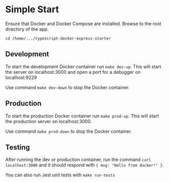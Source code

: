 # Simple Start

Ensure that Docker and Docker Compose are installed. Browse to the root directory of the app. 
```
cd /home/.../typescript-docker-express-starter
```

## Development
To start the development Docker container run `make dev-up`. This will start the server on localhost:3000 and open a port for a debugger on localhost:9229

Use command `make dev-down` to stop the Docker container. 

## Production
To start the production Docker container run `make prod-up`. This will start the production server on localhost:3000.

Use command `make prod-down` to stop the Docker container.

## Testing
After running the dev or production container, run the command `curl localhost:3000` and it should respond with `{ msg: "Hello from docker!" }`.

You can also run Jest unit tests with `make run-tests`
